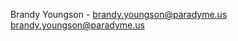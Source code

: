 Brandy Youngson - brandy.youngson@paradyme.us [brandy.youngson@paradyme.us](mailto:brandy.youngson@paradyme.us)

